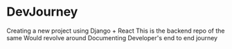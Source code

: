 # DevJourney
Creating a new project using Django + React
This is the backend repo of the same
Would revolve around Documenting Developer's end to end journey
